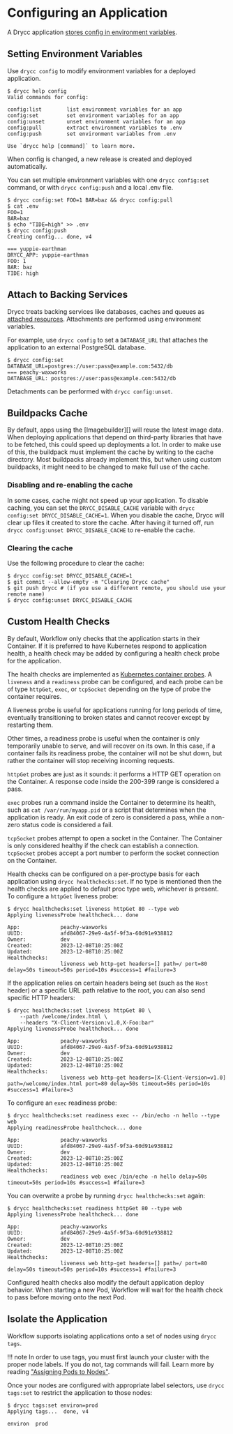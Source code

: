 # Configuring an Application

A Drycc application [stores config in environment variables][].


## Setting Environment Variables

Use `drycc config` to modify environment variables for a deployed application.

    $ drycc help config
    Valid commands for config:

    config:list        list environment variables for an app
    config:set         set environment variables for an app
    config:unset       unset environment variables for an app
    config:pull        extract environment variables to .env
    config:push        set environment variables from .env

    Use `drycc help [command]` to learn more.

When config is changed, a new release is created and deployed automatically.

You can set multiple environment variables with one `drycc config:set` command,
or with `drycc config:push` and a local .env file.

    $ drycc config:set FOO=1 BAR=baz && drycc config:pull
    $ cat .env
    FOO=1
    BAR=baz
    $ echo "TIDE=high" >> .env
    $ drycc config:push
    Creating config... done, v4

    === yuppie-earthman
    DRYCC_APP: yuppie-earthman
    FOO: 1
    BAR: baz
    TIDE: high


## Attach to Backing Services

Drycc treats backing services like databases, caches and queues as [attached resources][].
Attachments are performed using environment variables.

For example, use `drycc config` to set a `DATABASE_URL` that attaches
the application to an external PostgreSQL database.

    $ drycc config:set DATABASE_URL=postgres://user:pass@example.com:5432/db
    === peachy-waxworks
    DATABASE_URL: postgres://user:pass@example.com:5432/db

Detachments can be performed with `drycc config:unset`.


## Buildpacks Cache

By default, apps using the [Imagebuilder][] will reuse the latest image data.
When deploying applications that depend on third-party libraries that have to be fetched,
this could speed up deployments a lot. In order to make use of this, the buildpack must implement
the cache by writing to the cache directory. Most buildpacks already implement this, but when using
custom buildpacks, it might need to be changed to make full use of the cache.

### Disabling and re-enabling the cache

In some cases, cache might not speed up your application. To disable caching, you can set the
`DRYCC_DISABLE_CACHE` variable with `drycc config:set DRYCC_DISABLE_CACHE=1`. When you disable the
cache, Drycc will clear up files it created to store the cache. After having it turned off, run
`drycc config:unset DRYCC_DISABLE_CACHE` to re-enable the cache.

### Clearing the cache

Use the following procedure to clear the cache:

    $ drycc config:set DRYCC_DISABLE_CACHE=1
    $ git commit --allow-empty -m "Clearing Drycc cache"
    $ git push drycc # (if you use a different remote, you should use your remote name)
    $ drycc config:unset DRYCC_DISABLE_CACHE


## Custom Health Checks

By default, Workflow only checks that the application starts in their Container. If it is preferred
to have Kubernetes respond to application health, a health check may be added by configuring a
health check probe for the application.

The health checks are implemented as [Kubernetes container probes][kubernetes-probes]. A `liveness`
and a `readiness` probe can be configured, and each probe can be of type `httpGet`, `exec`, or
`tcpSocket` depending on the type of probe the container requires.

A liveness probe is useful for applications running for long periods of time, eventually
transitioning to broken states and cannot recover except by restarting them.

Other times, a readiness probe is useful when the container is only temporarily unable to serve,
and will recover on its own. In this case, if a container fails its readiness probe, the container
will not be shut down, but rather the container will stop receiving incoming requests.

`httpGet` probes are just as it sounds: it performs a HTTP GET operation on the Container. A
response code inside the 200-399 range is considered a pass.

`exec` probes run a command inside the Container to determine its health, such as
`cat /var/run/myapp.pid` or a script that determines when the application is ready. An exit code of
zero is considered a pass, while a non-zero status code is considered a fail.

`tcpSocket` probes attempt to open a socket in the Container. The Container is only considered
healthy if the check can establish a connection. `tcpSocket` probes accept a port number to perform
the socket connection on the Container.

Health checks can be configured on a per-proctype basis for each application using `drycc healthchecks:set`. If no type is mentioned then the health checks are applied to default proc type web, whichever is present. To
configure a `httpGet` liveness probe:

```
$ drycc healthchecks:set liveness httpGet 80 --type web
Applying livenessProbe healthcheck... done

App:             peachy-waxworks
UUID:            afd84067-29e9-4a5f-9f3a-60d91e938812
Owner:           dev
Created:         2023-12-08T10:25:00Z
Updated:         2023-12-08T10:25:00Z
Healthchecks:
                 liveness web http-get headers=[] path=/ port=80 delay=50s timeout=50s period=10s #success=1 #failure=3
```

If the application relies on certain headers being set (such as the `Host` header) or a specific
URL path relative to the root, you can also send specific HTTP headers:

```
$ drycc healthchecks:set liveness httpGet 80 \
    --path /welcome/index.html \
    --headers "X-Client-Version:v1.0,X-Foo:bar"
Applying livenessProbe healthcheck... done

App:             peachy-waxworks
UUID:            afd84067-29e9-4a5f-9f3a-60d91e938812
Owner:           dev
Created:         2023-12-08T10:25:00Z
Updated:         2023-12-08T10:25:00Z
Healthchecks:
                 liveness web http-get headers=[X-Client-Version=v1.0] path=/welcome/index.html port=80 delay=50s timeout=50s period=10s #success=1 #failure=3
```

To configure an `exec` readiness probe:

```
$ drycc healthchecks:set readiness exec -- /bin/echo -n hello --type web
Applying readinessProbe healthcheck... done

App:             peachy-waxworks
UUID:            afd84067-29e9-4a5f-9f3a-60d91e938812
Owner:           dev
Created:         2023-12-08T10:25:00Z
Updated:         2023-12-08T10:25:00Z
Healthchecks:
                 readiness web exec /bin/echo -n hello delay=50s timeout=50s period=10s #success=1 #failure=3
```

You can overwrite a probe by running `drycc healthchecks:set` again:

```
$ drycc healthchecks:set readiness httpGet 80 --type web
Applying livenessProbe healthcheck... done

App:             peachy-waxworks
UUID:            afd84067-29e9-4a5f-9f3a-60d91e938812
Owner:           dev
Created:         2023-12-08T10:25:00Z
Updated:         2023-12-08T10:25:00Z
Healthchecks:
                 liveness web http-get headers=[] path=/ port=80 delay=50s timeout=50s period=10s #success=1 #failure=3
```

Configured health checks also modify the default application deploy behavior. When starting a new
Pod, Workflow will wait for the health check to pass before moving onto the next Pod.


## Isolate the Application

Workflow supports isolating applications onto a set of nodes using `drycc tags`.

!!! note
    In order to use tags, you must first launch your cluster with the proper node labels. If you do
    not, tag commands will fail. Learn more by reading ["Assigning Pods to Nodes"][pods-to-nodes].

Once your nodes are configured with appropriate label selectors, use `drycc tags:set` to restrict
the application to those nodes:

```
$ drycc tags:set environ=prod
Applying tags...  done, v4

environ  prod
```


[attached resources]: http://12factor.net/backing-services
[kubernetes-probes]: https://kubernetes.io/docs/concepts/workloads/pods/pod-lifecycle/#container-probes
[pods-to-nodes]: http://kubernetes.io/docs/user-guide/node-selection/
[release]: ../reference-guide/terms.md#release
[router]:  ../understanding-workflow/components.md#router
[Slugbuilder]: ../understanding-workflow/components.md#builder-builder-slugbuilder-and-imagebuilder
[stores config in environment variables]: http://12factor.net/config
